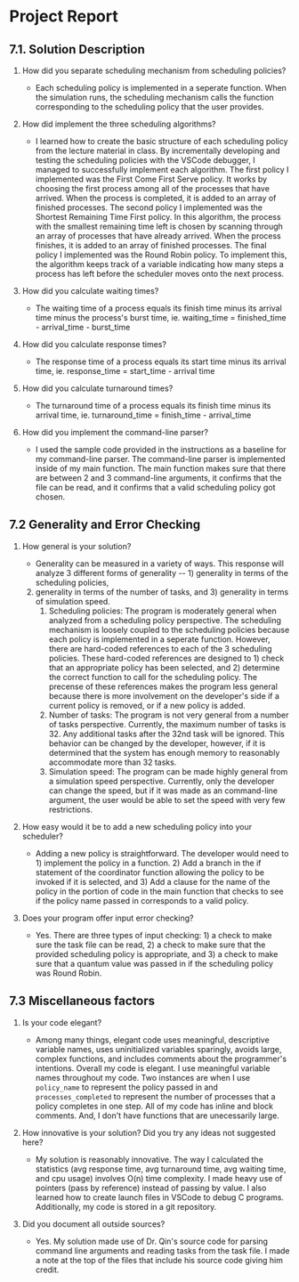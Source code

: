 # Project Report

## 7.1. Solution Description

1. How did you separate scheduling mechanism from scheduling policies?
    * Each scheduling policy is implemented in a seperate function. When the simulation
runs, the scheduling mechanism calls the function corresponding to the scheduling 
policy that the user provides.

2. How did implement the three scheduling algorithms?
    * I learned how to create the basic structure of each scheduling policy from the lecture
material in class. By incrementally developing and testing the scheduling policies 
with the VSCode debugger, I managed to successfully implement each algorithm.
The first policy I implemented was the First Come First Serve policy. It works
by choosing the first process among all of the processes that have arrived.
When the process is completed, it is added to an array of finished processes.
The second policy I implemented was the Shortest Remaining Time First policy.
In this algorithm, the process with the smallest remaining time left is chosen
by scanning through an array of processes that have already arrived. When the
process finishes, it is added to an array of finished processes. The final
policy I implemented was the Round Robin policy. To implement this, the algorithm
keeps track of a variable indicating how many steps a process has left before 
the scheduler moves onto the next process.

3. How did you calculate waiting times?
    * The waiting time of a process equals its finish time minus its arrival time
minus the process's burst time, ie. waiting_time = finished_time - arrival_time - burst_time

4. How did you calculate response times? 
    * The response time of a process equals its start time minus its arrival time, ie.
response_time = start_time - arrival time

5. How did you calculate turnaround times?
    * The turnaround time of a process equals its finish time minus its arrival time, ie.
turnaround_time = finish_time - arrival_time

6. How did you implement the command-line parser?
    * I used the sample code provided in the instructions as a baseline for my 
command-line parser. The command-line parser is implemented inside of my main
function. The main function makes sure that there are between 2 and 3 command-line
arguments, it confirms that the file can be read, and it confirms that a valid
scheduling policy got chosen.

## 7.2 Generality and Error Checking

1. How general is your solution?
    * Generality can be measured in a variety of ways. This response will analyze
    3 different forms of generality -- 1) generality in terms of the scheduling policies,
    2) generality in terms of the number of tasks, and 3) generality in terms of 
    simulation speed.
        1) Scheduling policies: The program is moderately general when analyzed from
    a scheduling policy perspective. The scheduling mechanism is loosely coupled 
    to the scheduling policies because each policy is implemented in a seperate
    function. However, there are hard-coded references to each of the 3 scheduling 
    policies. These hard-coded references are designed to 1) check that an 
    appropriate policy has been selected, and 2) determine the correct function 
    to call for the scheduling policy. The precense of these references makes
    the program less general because there is more involvement on the developer's side
    if a current policy is removed, or if a new policy is added.
        2) Number of tasks: The program is not very general from a number of tasks
    perspective. Currently, the maximum number of tasks is 32. Any additional tasks
    after the 32nd task will be ignored. This behavior can be changed by the
    developer, however, if it is determined that the system has enough memory
    to reasonably accommodate more than 32 tasks.
        3) Simulation speed: The program can be made highly general from a simulation
    speed perspective. Currently, only the developer can change the speed, but
    if it was made as an command-line argument, the user would be able to set the
    speed with very few restrictions.

2. How easy would it be to add a new scheduling policy into your scheduler?
    * Adding a new policy is straightforward. The developer would need to 1)
    implement the policy in a function. 2) Add a branch in the if statement of 
    the coordinator function allowing the policy to be invoked if it is selected,
    and 3) Add a clause for the name of the policy in the portion of code in
    the main function that checks to see if the policy name passed in corresponds
    to a valid policy.

3. Does your program offer input error checking?
    * Yes. There are three types of input checking: 1) a check to make sure
    the task file can be read, 2) a check to make sure that the provided 
    scheduling policy is appropriate, and 3) a check to make sure that a
    quantum value was passed in if the scheduling policy was Round Robin.

## 7.3 Miscellaneous factors

1. Is your code elegant?
    * Among many things, elegant code uses meaningful, descriptive variable names, 
    uses uninitialized variables sparingly, avoids large, complex functions, 
    and includes comments about the programmer's intentions. Overall my code is
    elegant. I use meaningful variable names throughout my code. Two instances
    are when I use `policy_name` to represent the policy passed in and 
    `processes_completed` to represent the number of processes that a policy 
    completes in one step. All of my code has inline and block comments. And, 
    I don't have functions that are unecessarily large.

2. How innovative is your solution? Did you try any ideas not suggested here?
    * My solution is reasonably innovative. The way I calculated the statistics
    (avg response time, avg turnaround time, avg waiting time, and cpu usage)
    involves O(n) time complexity. I made heavy use of pointers (pass by reference)
    instead of passing by value. I also learned how to create launch files in
    VSCode to debug C programs. Additionally, my code is stored in a git
    repository.

3. Did you document all outside sources?
    * Yes. My solution made use of Dr. Qin's source code for parsing command
    line arguments and reading tasks from the task file. I made a note at the
    top of the files that include his source code giving him credit.